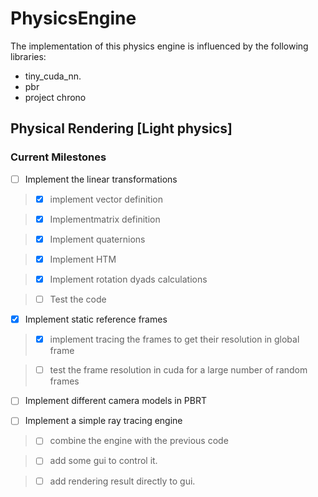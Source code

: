 # PhysicsEngine

The implementation of this physics engine is influenced by the following libraries:
* tiny_cuda_nn.
* pbr
* project chrono

## Physical Rendering [Light physics]

### Current Milestones

- [ ] Implement the linear transformations

> - [X] implement vector definition

> - [X] Implementmatrix definition

> - [X] Implement quaternions

> - [X] Implement HTM

> - [X] Implement rotation dyads calculations

> - [ ] Test the code

- [X] Implement static reference frames

> - [X] implement tracing the frames to get their resolution in global frame

> - [ ] test the frame resolution in cuda for a large number of random frames

- [ ] Implement different camera models in PBRT

- [ ] Implement a simple ray tracing engine

> - [ ] combine the engine with the previous code

> - [ ] add some gui to control it.

> - [ ] add rendering result directly to gui.
